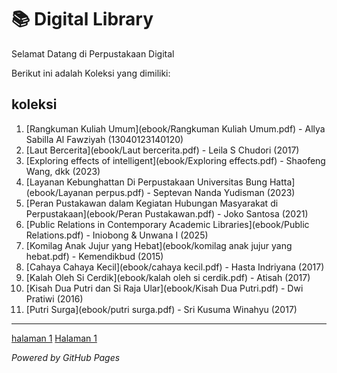 # 📚 Digital Library

Selamat Datang di Perpustakaan Digital

Berikut ini adalah Koleksi yang dimiliki:

## koleksi
1. [Rangkuman Kuliah Umum](ebook/Rangkuman Kuliah Umum.pdf) - Allya Sabilla Al Fawziyah (13040123140120)
2. [Laut Bercerita](ebook/Laut bercerita.pdf) - Leila S Chudori (2017)
3. [Exploring effects of intelligent](ebook/Exploring effects.pdf) - Shaofeng Wang, dkk (2023)
4. [Layanan Kebunghattan Di Perpustakaan Universitas Bung Hatta](ebook/Layanan perpus.pdf) - Septevan Nanda Yudisman (2023) 
5. [Peran Pustakawan dalam Kegiatan Hubungan Masyarakat di Perpustakaan](ebook/Peran Pustakawan.pdf) - Joko Santosa (2021)
6. [Public Relations in Contemporary Academic Libraries](ebook/Public Relations.pdf) - Iniobong & Unwana I (2025)
7. [Komilag Anak Jujur yang Hebat](ebook/komilag anak jujur yang hebat.pdf) - Kemendikbud (2015)
8. [Cahaya Cahaya Kecil](ebook/cahaya kecil.pdf) - Hasta Indriyana (2017)
9. [Kalah Oleh Si Cerdik](ebook/kalah oleh si cerdik.pdf) - Atisah (2017)
10. [Kisah Dua Putri dan Si Raja Ular](ebook/Kisah Dua Putri.pdf) - Dwi Pratiwi (2016)
11. [Putri Surga](ebook/putri surga.pdf) - Sri Kusuma Winahyu (2017)
    
---
[halaman 1](webti/halaman1.html)
<a href="webti/halaman1.html">Halaman 1</a>

*Powered by GitHub Pages*
